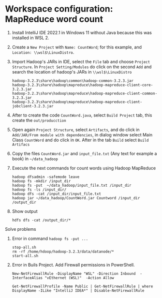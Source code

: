 # Workspace configuration: MapReduce word count

1. Install IntelliJ IDE 2022.1 in Windows 11 without Java because this was installed in WSL 2.

2. Create  a `New Project` with  `Name: CountWord`; for this example, and `Location: \\wsl$\LinuxDistro`.

3. Import Hadoop's JARs in IDE, select the `File` tab and choose `Project Structure`. In `Project Setting/Modules` do click on the second `Add` and search the location of hadoop's JARs in `\\wsl$\LinuxDistro`
    ```
    hadoop-3.2.3\share\hadoop\common\hadoop-common-3.2.3.jar
    hadoop-3.2.3\share\hadoop\mapreduce\hadoop-mapreduce-client-core-3.2.3.jar
    hadoop-3.2.3\share\hadoop\mapreduce\hadoop-mapreduce-client-common-3.2.3.jar
    hadoop-3.2.3\share\hadoop\mapreduce\hadoop-mapreduce-client-jobclient-3.2.3.jar
    ```

4. After to create the code `CountWord.java`, select `Build Project` tab, this create the `out/producction`

5. Open again `Project Structure`, select `Artifacts`, and do click in `Add/JAR/From module with dependencies`, in dialog window select Main Class `CountWord` and do click in `OK`. After in the tab `Build` select `Build Artifacs`

6. Copy the files `CountWord.jar` and `input_file.txt` (Any text for example a book) in `~/data_hadoop`

7. Execute the next commands for count words using Hadoop MapReduce
    ```
    hadoop dfsadmin -safemode leave
    hadoop fs -mkdir /input_dir
    hadoop fs -put  ~/data_hadoop/input_file.txt /input_dir
    hadoop fs -ls /input_dir/
    hadoop dfs -cat /input_dir/input_file.txt
    hadoop jar ~/data_hadoop/CountWord.jar Countword /input_dir /output_dir
    ```

8. Show output
    ```
    hdfs dfs -cat /output_dir/*
    ```

Solve problems

1. Error in command `hadoop fs -put ...`
    ```
    stop-all.sh
    rm -rf /home/hdoop/hadoop-3.2.3/data/datanode/*
    start-all.sh
    ```

2. Error in Buils Project. Add Firewall permissions in PowerShell.
    ```
    New-NetFirewallRule -DisplayName "WSL" -Direction Inbound  -InterfaceAlias "vEthernet (WSL)"  -Action Allow

    Get-NetFirewallProfile -Name Public | Get-NetFirewallRule | where DisplayName -ILike "IntelliJ IDEA*" | Disable-NetFirewallRule
    ``` 
